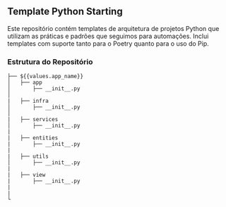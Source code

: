 ## Template Python Starting

Este repositório contém templates de arquitetura de projetos Python que utilizam as práticas e padrões que seguimos para automações. Inclui templates com suporte tanto para o Poetry quanto para o uso do Pip.

### Estrutura do Repositório
```
├── ${{values.app_name}}
│   ├── app
│       ├── __init__.py
│
|   ├── infra
│       ├── __init__.py
│
|   ├── services
│       ├── __init__.py
|
|   ├── entities
|       ├── __init__.py
|
|   ├── utils
│       ├── __init__.py
|
|   ├── view
|       ├── __init__.py
|       
|
└
```
